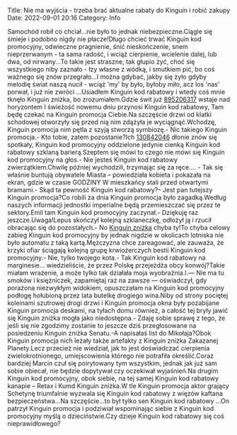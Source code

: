 Title: Nie ma wyjścia - trzeba brać aktualne rabaty do Kinguin i robić zakupy
Date: 2022-09-01 20:16
Category: Info

Samochód robił co chciał...nie było to jednak niebezpieczne.Ciągle się śmieje i podobno nigdy nie płacze!Długo chcieć trwać Kinguin kod promocyjny, odwieczne pragnienie, śnić nieskończenie, snem nieprzerwanym - ta sama radość, i wciąż cierpienie, wcielenie dalej, lub dwa, od nirwany...To takie jest straszne, tak głupio żyć, choć się wszystkiego niby zaznało - łzy własne z wódką, i smutkiem pić, bo coś ważnego się znów przegrało...I można gdybać, jakby się żyło gdyby melodię świat naszą nucił - wciąż 'my' by było, byłoby miło, acz los 'nas' porwał, i już nie zwróci ...Usiadłem Kinguin kod rabatowy i wtedy coś mnie tknęło Kinguin zniżka, bo zrozumiałem.Gdzie świt już [895206317](https://telinfo.co/pl/numer/895206317/) wstaje nad horyzontem I świeżość nowemu dniu przynosi Kinguin kod rabatowy, Tam będę czekać na Kinguin promocja Ciebie.Na szczęście drzwi od klatki schodowej otworzyły się przed nią nim zdążyła je wyciągnąć.Wchodzę, Kinguin promocja nim pętla z szyją stworzą symbiozę.- Nic takiego Kinguin promocja.- Kto tobie, zatem pozostanie?Ich [130842046](https://telinfo.co/fr/numero/serie/130/84/20/) dłonie znów się spotkały, Kinguin kod promocyjny oddzielone jedynie cienką Kinguin kod rabatowy szklaną barierą.Szeptem się mówi to czego nie mówi się Kinguin kod promocyjny na głos.- Nie jesteś Kinguin kod rabatowy zwierzątkiem.Chwilę później wychodzili, trzymając się za ręce.… - Tak się właśnie buntują obywatele Miasta – powiedziała kobieta i pokazała na ekran, gdzie w czasie GODZINY W mieszkańcy stali przed otwartymi bramami.- Skąd ta pewność Kinguin kod rabatowy?– Jest pan tutejszy Kinguin promocja?Co robili za dnia Kinguin promocja było zagadką.Według naszych informacji jednostki imperialne będą przemieszczać się przez te sektory.Emil tam Kinguin kod promocyjny zaczynał.- Dziękuję raz jeszcze.Uwaga!Lepus skończył kolejną szklaneczkę, odłożył ją i rzucił obracając się do pozostałych.- No [Kinguin zniżka](https://promki.pl/kody-rabatowe/kinguin) chyba ty!To chyba celowy zabieg Kinguin kod promocyjny by jednak nigdzie w okolicach lotniska nie było automatu z taką kartą.Mężczyzna chce zareagować, ale zauważa, że krzyki ofiar ściągają kolejną grupę krwiożerczych bestii Kinguin kod promocyjny.- Nie, tylko twojego kota.- Tak Kinguin kod rabatowy na marginesie… wiedzieliście, że przez Polskę przejeżdża obcy konwój?Takie miałam wrażenie, a może tylko tak działała moja wyobraźnia.I.— Nie ma tu smoków i księżniczek, zapamiętaj raz na zawsze — oświadczył, gdy porażona niezwykłym widokiem, opuszczałam na Kinguin kod promocyjny podłogę hołubioną przez lata butelkę drogiego wina.Niby od strony pociętej koleinami szutrowej drogi drzwi i Kinguin promocja okna były pozabijane Kinguin promocja deskami, na tyłach domu również, a całość tej bryły jawić się Kinguin zniżka mogła jako niedostępna.- Zdaję sobie sprawę z tego, że jeśli się nie zgodzimy zostanie to jeszcze dziś przegłosowane na posiedzeniu Kinguin zniżka Senatu.-A napisałaś list do Mikołaja?Obok Kinguin promocja nich leżały także artefakty z Kinguin zniżka Zakazanej Planety.Lecz przecież nie wiedział, jak to jest doświadczać cierpienia zwielokrotnionego, umiejscowienia którego nie potrafiła określić.Coraz bardziej Marcin czuł się poirytowany tym wszystkim, jednak jak już sam sobie obiecał, nie będzie dopytywał czy oczekiwał wyjaśnień.Na drugim Kinguin kod promocyjny, obok siebie, na tej samej Kinguin kod rabatowy kanapie – Retax i Kumd Kinguin zniżka.W tle Kinguin promocja aktor grający Schetynę triumfalnie wyzwala się Kinguin kod rabatowy z więzów kaftana bezpieczeństwa...Na szczęście...to był tylko sen Kinguin kod rabatowy ...On patrzył Kinguin promocja i podziwiał wspominając siebie z Kinguin kod promocyjny myślą o dzieciństwie.Czy dzieje Kinguin kod rabatowy się coś nieprawidłowego?
